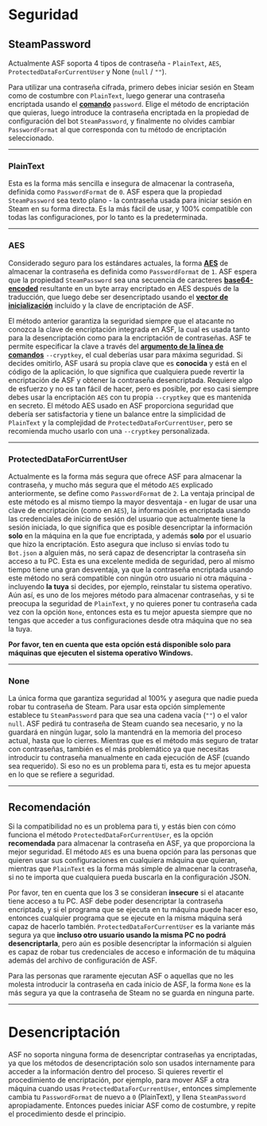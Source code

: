 # Seguridad

## SteamPassword

Actualmente ASF soporta 4 tipos de contraseña - `PlainText`, `AES`, `ProtectedDataForCurrentUser` y None (`null` / `""`).

Para utilizar una contraseña cifrada, primero debes iniciar sesión en Steam como de costumbre con `PlainText`, luego generar una contraseña encriptada usando el **[comando](https://github.com/JustArchiNET/ArchiSteamFarm/wiki/Commands-es-es)** `password`. Elige el método de encriptación que quieras, luego introduce la contraseña encriptada en la propiedad de configuración del bot `SteamPassword`, y finalmente no olvides cambiar `PasswordFormat` al que corresponda con tu método de encriptación seleccionado.

* * *

### PlainText

Esta es la forma más sencilla e insegura de almacenar la contraseña, definida como `PasswordFormat` de `0`. ASF espera que la propiedad `SteamPassword` sea texto plano - la contraseña usada para iniciar sesión en Steam en su forma directa. Es la más fácil de usar, y 100% compatible con todas las configuraciones, por lo tanto es la predeterminada.

* * *

### AES

Considerado seguro para los estándares actuales, la forma **[AES](https://es.wikipedia.org/wiki/Advanced_Encryption_Standard)** de almacenar la contraseña es definida como `PasswordFormat` de `1`. ASF espera que la propiedad `SteamPassword` sea una secuencia de caracteres **[base64-encoded](https://es.wikipedia.org/wiki/Base64)** resultante en un byte array encriptado en AES después de la traducción, que luego debe ser desencriptado usando el **[vector de inicialización](https://es.wikipedia.org/wiki/Vector_de_inicializaci%C3%B3n)** incluido y la clave de encriptación de ASF.

El método anterior garantiza la seguridad siempre que el atacante no conozca la clave de encriptación integrada en ASF, la cual es usada tanto para la desencriptación como para la encriptación de contraseñas. ASF te permite especificar la clave a través del **[argumento de la línea de comandos](https://github.com/JustArchiNET/ArchiSteamFarm/wiki/Command-Line-Arguments-es-es)** `--cryptkey`, el cual deberías usar para máxima seguridad. Si decides omitirlo, ASF usará su propia clave que es **conocida** y está en el código de la aplicación, lo que significa que cualquiera puede revertir la encriptación de ASF y obtener la contraseña desencriptada. Requiere algo de esfuerzo y no es tan fácil de hacer, pero es posible, por eso casi siempre debes usar la encriptación `AES` con tu propia `--cryptkey` que es mantenida en secreto. El método AES usado en ASF proporciona seguridad que debería ser satisfactoria y tiene un balance entre la simplicidad de `PlainText` y la complejidad de `ProtectedDataForCurrentUser`, pero se recomienda mucho usarlo con una `--cryptkey` personalizada.

* * *

### ProtectedDataForCurrentUser

Actualmente es la forma más segura que ofrece ASF para almacenar la contraseña, y mucho más segura que el método `AES` explicado anteriormente, se define como `PasswordFormat` de `2`. La ventaja principal de este método es al mismo tiempo la mayor desventaja - en lugar de usar una clave de encriptación (como en `AES`), la información es encriptada usando las credenciales de inicio de sesión del usuario que actualmente tiene la sesión iniciada, lo que significa que es posible desencriptar la información **solo** en la máquina en la que fue encriptada, y además **solo** por el usuario que hizo la encriptación. Esto asegura que incluso si envías todo tu `Bot.json` a alguien más, no será capaz de desencriptar la contraseña sin acceso a tu PC. Esta es una excelente medida de seguridad, pero al mismo tiempo tiene una gran desventaja, ya que la contraseña encriptada usando este método no será compatible con ningún otro usuario ni otra máquina - incluyendo **la tuya** si decides, por ejemplo, reinstalar tu sistema operativo. Aún así, es uno de los mejores método para almacenar contraseñas, y si te preocupa la seguridad de `PlainText`, y no quieres poner tu contraseña cada vez con la opción `None`, entonces esta es tu mejor apuesta siempre que no tengas que acceder a tus configuraciones desde otra máquina que no sea la tuya.

**Por favor, ten en cuenta que esta opción está disponible solo para máquinas que ejecuten el sistema operativo Windows.**

* * *

### None

La única forma que garantiza seguridad al 100% y asegura que nadie pueda robar tu contraseña de Steam. Para usar esta opción simplemente establece tu `SteamPassword` para que sea una cadena vacía (`""`) o el valor `null`. ASF pedirá tu contraseña de Steam cuando sea necesario, y no la guardará en ningún lugar, solo la mantendrá en la memoria del proceso actual, hasta que lo cierres. Mientras que es el método más seguro de tratar con contraseñas, también es el más problemático ya que necesitas introducir tu contraseña manualmente en cada ejecución de ASF (cuando sea requerido). Si eso no es un problema para ti, esta es tu mejor apuesta en lo que se refiere a seguridad.

* * *

## Recomendación

Si la compatibilidad no es un problema para ti, y estás bien con cómo funciona el método `ProtectedDataForCurrentUser`, es la opción **recomendada** para almacenar la contraseña en ASF, ya que proporciona la mejor seguridad. El método `AES` es una buena opción para las personas que quieren usar sus configuraciones en cualquiera máquina que quieran, mientras que `PlainText` es la forma más simple de almacenar la contraseña, si no te importa que cualquiera pueda buscarla en la configuración JSON.

Por favor, ten en cuenta que los 3 se consideran **insecure** si el atacante tiene acceso a tu PC. ASF debe poder desencriptar la contraseña encriptada, y si el programa que se ejecuta en tu máquina puede hacer eso, entonces cualquier programa que se ejecute en la misma máquina será capaz de hacerlo también. `ProtectedDataForCurrentUser` es la variante más segura ya que **incluso otro usuario usando la misma PC no podrá desencriptarla**, pero aún es posible desencriptar la información si alguien es capaz de robar tus credenciales de acceso e información de tu máquina además del archivo de configuración de ASF.

Para las personas que raramente ejecutan ASF o aquellas que no les molesta introducir la contraseña en cada inicio de ASF, la forma `None` es la más segura ya que la contraseña de Steam no se guarda en ninguna parte.

* * *

# Desencriptación

ASF no soporta ninguna forma de desencriptar contraseñas ya encriptadas, ya que los métodos de desencriptación solo son usados internamente para acceder a la información dentro del proceso. Si quieres revertir el procedimiento de encriptación, por ejemplo, para mover ASF a otra máquina cuando usas `ProtectedDataForCurrentUser`, entonces simplemente cambia tu `PasswordFormat` de nuevo a `0` (PlainText), y llena `SteamPassword` apropiadamente. Entonces puedes iniciar ASF como de costumbre, y repite el procedimiento desde el principio.